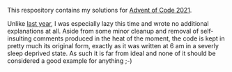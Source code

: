 This respository contains my solutions for [Advent of Code 2021](https://adventofcode.com/2021).

Unlike [last year](https://github.com/philipplenk/adventofcode20), I was especially lazy this time and wrote no additional explanations at all. Aside from some minor cleanup and removal of self-insulting comments produced in the heat of the moment, the code is kept in pretty much its original form, exactly as it was written at 6 am in a severly sleep deprived state. As such it is far from ideal and none of it should be considered a good example for anything ;-) 
